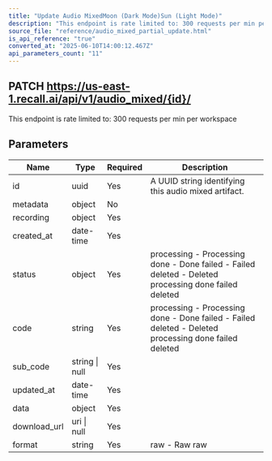 ```yaml
---
title: "Update Audio MixedMoon (Dark Mode)Sun (Light Mode)"
description: "This endpoint is rate limited to: 300 requests per min per workspace"
source_file: "reference/audio_mixed_partial_update.html"
is_api_reference: "true"
converted_at: "2025-06-10T14:00:12.467Z"
api_parameters_count: "11"
---
```

## PATCH https://us-east-1.recall.ai/api/v1/audio_mixed/{id}/

This endpoint is rate limited to: 300 requests per min per workspace

## Parameters

| Name | Type | Required | Description |
| --- | --- | --- | --- |
| id | uuid | Yes | A UUID string identifying this audio mixed artifact. |
| metadata | object | No |  |
| recording | object | Yes |  |
| created_at | date-time | Yes |  |
| status | object | Yes | processing - Processing done - Done failed - Failed deleted - Deleted  processing done failed deleted |
| code | string | Yes | processing - Processing done - Done failed - Failed deleted - Deleted  processing done failed deleted |
| sub_code | string \| null | Yes |  |
| updated_at | date-time | Yes |  |
| data | object | Yes |  |
| download_url | uri \| null | Yes |  |
| format | string | Yes | raw - Raw  raw |
